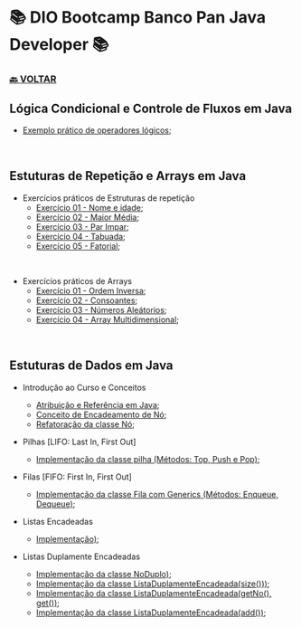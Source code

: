 # 📚 DIO Bootcamp Banco Pan Java Developer 📚

### [🔙 **VOLTAR**](../../../../../)

## **Lógica Condicional e Controle de Fluxos em Java**

- [Exemplo prático de operadores lógicos](/Bootcamp-Banco-Pan-Java-%20Developer/Modulo-2/Logica-Condicional-Controle-de-Fluxos-em-Java/Exercicios/untitled/src/Main.java);

&nbsp;

## **Estuturas de Repetição e Arrays em Java**

- Exercícios práticos de Estruturas de repetição
  - [Exercício 01 - Nome e idade](/Bootcamp-Banco-Pan-Java-%20Developer/Modulo-2/Estruturas-de-Repeticao-e-Arrays-em-Java/loops-e-arrays/src/Main.java);
  - [Exercício 02 - Maior Média](/Bootcamp-Banco-Pan-Java-%20Developer/Modulo-2/Estruturas-de-Repeticao-e-Arrays-em-Java/loops-e-arrays/src/MaiorMedia.java);
  - [Exercício 03 - Par Impar](/Bootcamp-Banco-Pan-Java-%20Developer/Modulo-2/Estruturas-de-Repeticao-e-Arrays-em-Java/loops-e-arrays/src/ParImpar.java);
  - [Exercício 04 - Tabuada](/Bootcamp-Banco-Pan-Java-%20Developer/Modulo-2/Estruturas-de-Repeticao-e-Arrays-em-Java/loops-e-arrays/src/Tabuada.java);
  - [Exercício 05 - Fatorial](/Bootcamp-Banco-Pan-Java-%20Developer/Modulo-2/Estruturas-de-Repeticao-e-Arrays-em-Java/loops-e-arrays/src/Fatorial.java);

&nbsp;

- Exercícios práticos de Arrays
  - [Exercício 01 - Ordem Inversa](/Bootcamp-Banco-Pan-Java-%20Developer/Modulo-2/Estruturas-de-Repeticao-e-Arrays-em-Java/loops-e-arrays/src/OrdermInversa.java);
  - [Exercício 02 - Consoantes](/Bootcamp-Banco-Pan-Java-%20Developer/Modulo-2/Estruturas-de-Repeticao-e-Arrays-em-Java/loops-e-arrays/src/Consoantes.java);
  - [Exercício 03 - Números Aleátorios](/Bootcamp-Banco-Pan-Java-%20Developer/Modulo-2/Estruturas-de-Repeticao-e-Arrays-em-Java/loops-e-arrays/src/NumerosAleatorios.java);
  - [Exercício 04 - Array Multidimensional](/Bootcamp-Banco-Pan-Java-%20Developer/Modulo-2/Estruturas-de-Repeticao-e-Arrays-em-Java/loops-e-arrays/src/ArraysMultidimensionais.java);

&nbsp;

## **Estuturas de Dados em Java**

- Introdução ao Curso e Conceitos
  - [Atribuição e Referência em Java](/Bootcamp-Banco-Pan-Java-%20Developer/Modulo-2/Estruturas-de-Dados-em-Java/estrutura-de-dados/src/com/projeto/atribuicaoereferencia/Main.java);
  - [Conceito de Encadeamento de Nó](/Bootcamp-Banco-Pan-Java-%20Developer/Modulo-2/Estruturas-de-Dados-em-Java/projetoNo/src/com/projetono/Main.java);
  - [Refatoração da classe Nó](/Bootcamp-Banco-Pan-Java-%20Developer/Modulo-2/Estruturas-de-Dados-em-Java/projtoNoRef/src/com/projetono/Main.java);

- Pilhas [LIFO: Last In, First Out]
  - [Implementação da classe pilha (Métodos: Top, Push e Pop)](/Bootcamp-Banco-Pan-Java-%20Developer/Modulo-2/Estruturas-de-Dados-em-Java/pilha/src/one/digitalinovation/);

- Filas [FIFO: First In, First Out]
  - [Implementação da classe Fila com Generics (Métodos: Enqueue, Dequeue)](/Bootcamp-Banco-Pan-Java-%20Developer/Modulo-2/Estruturas-de-Dados-em-Java/fila/src/one/digitalinovation/);

- Listas Encadeadas
  - [Implementação)](/Bootcamp-Banco-Pan-Java-%20Developer/Modulo-2/Estruturas-de-Dados-em-Java/listaEncadeada/src/one/digitalInovation/);

- Listas Duplamente Encadeadas
  - [Implementação da classe NoDuplo)](https://github.com/LuizMiguelSR/DIO-Bootcamps/blob/3c9fdb0bb5b5acc70bc96a295a62a518c3f85077/Bootcamp-Banco-Pan-Java-%20Developer/Modulo-2/Estruturas-de-Dados-em-Java/ListaDuplaEncadeada/src/one/digitaInovation/NoDuplo.java);
  - [Implementação da classe ListaDuplamenteEncadeada(size()))](https://github.com/LuizMiguelSR/DIO-Bootcamps/blob/876aa84a9e3226beb7c0626a82b8d8d96d03f052/Bootcamp-Banco-Pan-Java-%20Developer/Modulo-2/Estruturas-de-Dados-em-Java/ListaDuplaEncadeada/src/one/digitaInovation/ListaDuplamenteEncadeada.java);
  - [Implementação da classe ListaDuplamenteEncadeada(getNo(), get())](https://github.com/LuizMiguelSR/DIO-Bootcamps/blob/d208cdb15a0554aa96d72bbf853576f13eb7f48f/Bootcamp-Banco-Pan-Java-%20Developer/Modulo-2/Estruturas-de-Dados-em-Java/ListaDuplaEncadeada/src/one/digitaInovation/ListaDuplamenteEncadeada.java);
  - [Implementação da classe ListaDuplamenteEncadeada(add())](https://github.com/LuizMiguelSR/DIO-Bootcamps/blob/09a954c779ee951163177348ace109f521b7fa10/Bootcamp-Banco-Pan-Java-%20Developer/Modulo-2/Estruturas-de-Dados-em-Java/ListaDuplaEncadeada/src/one/digitaInovation/ListaDuplamenteEncadeada.java);
